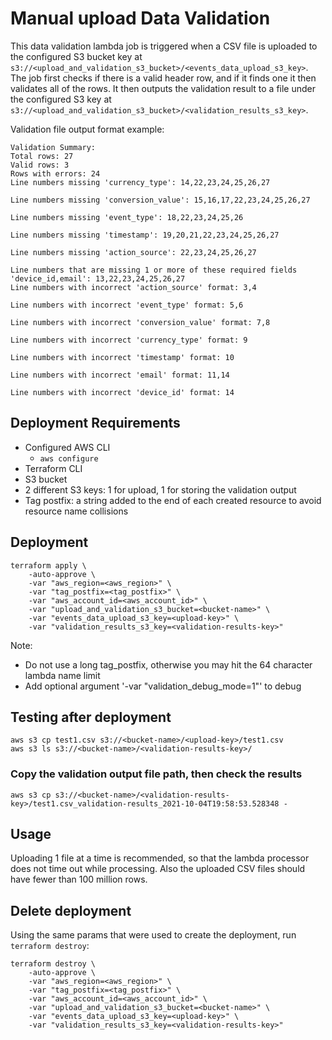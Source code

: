 # Manual upload Data Validation
This data validation lambda job is triggered when a CSV file is uploaded to the configured S3 bucket key at `s3://<upload_and_validation_s3_bucket>/<events_data_upload_s3_key>`.
The job first checks if there is a valid header row, and if it finds one it then validates all of the rows.
It then outputs the validation result to a file under the configured S3 key at `s3://<upload_and_validation_s3_bucket>/<validation_results_s3_key>`.

Validation file output format example:
```
Validation Summary:
Total rows: 27
Valid rows: 3
Rows with errors: 24
Line numbers missing 'currency_type': 14,22,23,24,25,26,27

Line numbers missing 'conversion_value': 15,16,17,22,23,24,25,26,27

Line numbers missing 'event_type': 18,22,23,24,25,26

Line numbers missing 'timestamp': 19,20,21,22,23,24,25,26,27

Line numbers missing 'action_source': 22,23,24,25,26,27

Line numbers that are missing 1 or more of these required fields 'device_id,email': 13,22,23,24,25,26,27
Line numbers with incorrect 'action_source' format: 3,4

Line numbers with incorrect 'event_type' format: 5,6

Line numbers with incorrect 'conversion_value' format: 7,8

Line numbers with incorrect 'currency_type' format: 9

Line numbers with incorrect 'timestamp' format: 10

Line numbers with incorrect 'email' format: 11,14

Line numbers with incorrect 'device_id' format: 14
```

## Deployment Requirements
* Configured AWS CLI
  * `aws configure`
* Terraform CLI
* S3 bucket
* 2 different S3 keys: 1 for upload, 1 for storing the validation output
* Tag postfix: a string added to the end of each created resource to avoid resource name collisions

## Deployment
```
terraform apply \
    -auto-approve \
    -var "aws_region=<aws_region>" \
    -var "tag_postfix=<tag_postfix>" \
    -var "aws_account_id=<aws_account_id>" \
    -var "upload_and_validation_s3_bucket=<bucket-name>" \
    -var "events_data_upload_s3_key=<upload-key>" \
    -var "validation_results_s3_key=<validation-results-key>"
```
Note:
* Do not use a long tag_postfix, otherwise you may hit the 64 character lambda name limit
* Add optional argument '-var "validation_debug_mode=1"' to debug

## Testing after deployment
```
aws s3 cp test1.csv s3://<bucket-name>/<upload-key>/test1.csv
aws s3 ls s3://<bucket-name>/<validation-results-key>/
```
### Copy the validation output file path, then check the results
```
aws s3 cp s3://<bucket-name>/<validation-results-key>/test1.csv_validation-results_2021-10-04T19:58:53.528348 -
```

## Usage
Uploading 1 file at a time is recommended, so that the lambda processor does not time out while processing. Also the uploaded CSV files should have fewer than 100 million rows.

## Delete deployment
Using the same params that were used to create the deployment, run `terraform destroy`:
```
terraform destroy \
    -auto-approve \
    -var "aws_region=<aws_region>" \
    -var "tag_postfix=<tag_postfix>" \
    -var "aws_account_id=<aws_account_id>" \
    -var "upload_and_validation_s3_bucket=<bucket-name>" \
    -var "events_data_upload_s3_key=<upload-key>" \
    -var "validation_results_s3_key=<validation-results-key>"
```
